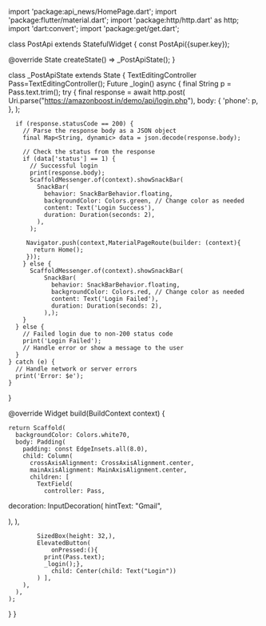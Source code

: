 import 'package:api_news/HomePage.dart';
import 'package:flutter/material.dart';
import 'package:http/http.dart' as http;
import 'dart:convert';
import 'package:get/get.dart';

class PostApi extends StatefulWidget {
  const PostApi({super.key});

  @override
  State<PostApi> createState() => _PostApiState();
}

class _PostApiState extends State<PostApi> {
  TextEditingController Pass=TextEditingController();
  Future<void> _login() async {
    final String p = Pass.text.trim();
    try {
      final response = await http.post(
        Uri.parse("https://amazonboost.in/demo/api/login.php"),
        body: {
          'phone': p,
        },
      );

      if (response.statusCode == 200) {
        // Parse the response body as a JSON object
        final Map<String, dynamic> data = json.decode(response.body);

        // Check the status from the response
        if (data['status'] == 1) {
          // Successful login
          print(response.body);
          ScaffoldMessenger.of(context).showSnackBar(
            SnackBar(
              behavior: SnackBarBehavior.floating,
              backgroundColor: Colors.green, // Change color as needed
              content: Text('Login Success'),
              duration: Duration(seconds: 2),
            ),
          );

         Navigator.push(context,MaterialPageRoute(builder: (context){
           return Home();
         }));
        } else {
          ScaffoldMessenger.of(context).showSnackBar(
              SnackBar(
                behavior: SnackBarBehavior.floating,
                backgroundColor: Colors.red, // Change color as needed
                content: Text('Login Failed'),
                duration: Duration(seconds: 2),
              ),);
        }
      } else {
        // Failed login due to non-200 status code
        print('Login Failed');
        // Handle error or show a message to the user
      }
    } catch (e) {
      // Handle network or server errors
      print('Error: $e');
    }
  }


  @override
  Widget build(BuildContext context) {

    return Scaffold(
      backgroundColor: Colors.white70,
      body: Padding(
        padding: const EdgeInsets.all(8.0),
        child: Column(
          crossAxisAlignment: CrossAxisAlignment.center,
          mainAxisAlignment: MainAxisAlignment.center,
          children: [
            TextField(
              controller: Pass,
decoration: InputDecoration(
  hintText: "Gmail",

),
            ),

            SizedBox(height: 32,),
            ElevatedButton(
                onPressed:(){
              print(Pass.text);
              _login();},
                child: Center(child: Text("Login"))
            ) ],
        ),
      ),
    );
  }
}
